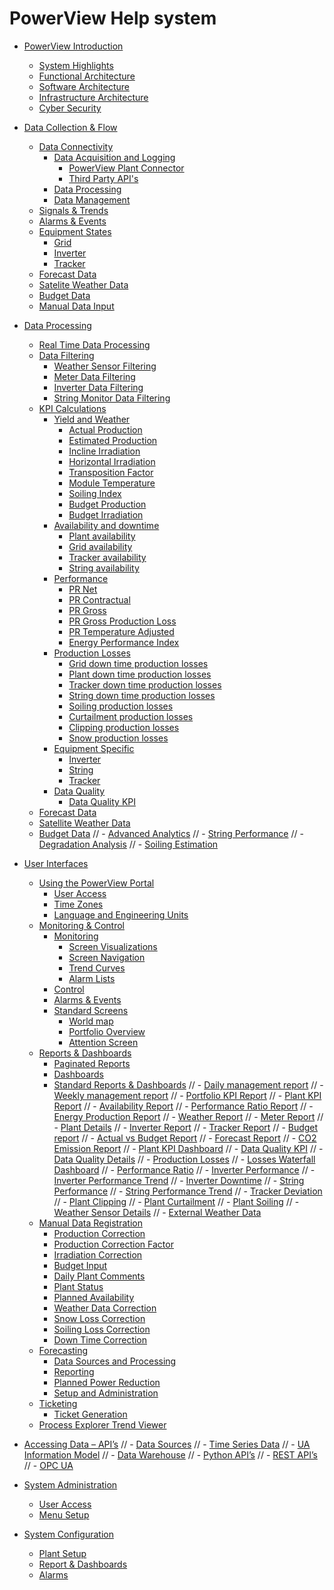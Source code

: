 # PowerView Help system

[](README.md)

- [PowerView Introduction](intro/README.md)
  - [System Highlights](intro/system_highlights.md)
  - [Functional Architecture](intro/functional_architecture.md)
  - [Software Architecture](intro/software_architecture.md)
  - [Infrastructure Architecture](intro/infrastructure_architecture.md)
  - [Cyber Security](intro/cyber_security.md)
- [Data Collection & Flow](data_collection/README.md)
  - [Data Connectivity](data_collection/connectivity/README.md)
    - [Data Acquisition and Logging](data_collection/connectivity/logging/README.md)
      - [PowerView Plant Connector](data_collection/connectivity/logging/plant_connector.md)
      - [Third Party API's](data_collection/connectivity/logging/third_party_APIs.md)
    - [Data Processing](data_collection/connectivity/processing.md)
    - [Data Management](data_collection/connectivity/management.md)
  - [Signals & Trends](data_collection/signals_trends.md)
  - [Alarms & Events](data_collection/alarms_and_events.md)
  - [Equipment States](data_collection/equipment_states/README.md)
    - [Grid](data_collection/equipment_states/grid.md)
    - [Inverter](data_collection/equipment_states/inverter.md)
    - [Tracker](data_collection/equipment_states/tracker.md)
  - [Forecast Data](data_collection/forecast_data.md)
  - [Satelite Weather Data](data_collection/satellite_weather_data.md)
  - [Budget Data](data_collection/budget_data.md)
  - [Manual Data Input](data_collection/manual_data_input.md)
- [Data Processing](data_processing/README.md)
  - [Real Time Data Processing](data_processing/real_time_data_processing.md)
  - [Data Filtering](data_processing/data_filtering/README.md)
    - [Weather Sensor Filtering](data_processing/data_filtering/weather_sensor_filtering.md)
    - [Meter Data Filtering](data_processing/data_filtering/meter_data_filtering.md)
    - [Inverter Data Filtering](data_processing/data_filtering/inverter_data_filtering.md)
    - [String Monitor Data Filtering](data_processing/data_filtering/string_monitor_data_filtering.md)
  - [KPI Calculations](data_processing/kpi/README.md)
    - [Yield and Weather](data_processing/kpi/yield_and_weather/README.md)
      - [Actual Production](data_processing/kpi/yield_and_weather/actual_production.md)
      - [Estimated Production](data_processing/kpi/yield_and_weather/estimated_production.md)
      - [Incline Irradiation](data_processing/kpi/yield_and_weather/incline_irradiation.md)
      - [Horizontal Irradiation](data_processing/kpi/yield_and_weather/horizontal_irradiation.md)
      - [Transposition Factor](data_processing/kpi/yield_and_weather/transposition_factor.md)
      - [Module Temperature](data_processing/kpi/yield_and_weather/module_temperature.md)
      - [Soiling Index](data_processing/kpi/yield_and_weather/soiling_index.md)
      - [Budget Production](data_processing/kpi/yield_and_weather/budget_production.md)
      - [Budget Irradiation](data_processing/kpi/yield_and_weather/budget_irradiation.md)
    - [Availability and downtime](data_processing/kpi/availability_and_downtime/README.md)
      - [Plant availability](data_processing/kpi/availability_and_downtime/plant_availability.md)
      - [Grid availability](data_processing/kpi/availability_and_downtime/grid_availability.md)
      - [Tracker availability](data_processing/kpi/availability_and_downtime/tracker_availability.md)
      - [String availability](data_processing/kpi/availability_and_downtime/string_availability.md)
    - [Performance](data_processing/kpi/performance/README.md)
      - [PR Net](data_processing/kpi/performance/pr_net.md)
      - [PR Contractual](data_processing/kpi/performance/pr_contractual.md)
      - [PR Gross](data_processing/kpi/performance/pr_gross.md)
      - [PR Gross Production Loss](data_processing/kpi/performance/pr_gross_production_loss.md)
      - [PR Temperature Adjusted](data_processing/kpi/performance/pr_temperature_adjusted.md)
      - [Energy Performance Index](data_processing/kpi/performance/energy_performance_index.md)
    - [Production Losses](data_processing/kpi/production_losses/README.md)
      - [Grid down time production losses](data_processing/kpi/production_losses/grid_down_time_production_losses.md)
      - [Plant down time production losses](data_processing/kpi/production_losses/plant_down_time_production_losses.md)
      - [Tracker down time production losses](data_processing/kpi/production_losses/tracker_down_time_production_losses.md)
      - [String down time production losses](data_processing/kpi/production_losses/string_down_time_production_losses.md)
      - [Soiling production losses](data_processing/kpi/production_losses/soiling_production_losses.md)
      - [Curtailment production losses](data_processing/kpi/production_losses/curtailment_production_losses.md)
      - [Clipping production losses](data_processing/kpi/production_losses/clipping_production_losses.md)
      - [Snow production losses](data_processing/kpi/production_losses/snow_production_losses.md)
    - [Equipment Specific](data_processing/kpi/equipment_specific/README.md)
      - [Inverter](data_processing/kpi/equipment_specific/equipment_inverter.md)
      - [String](data_processing/kpi/equipment_specific/equipment_string.md)
      - [Tracker](data_processing/kpi/equipment_specific/equipment_tracker.md)
    - [Data Quality](data_processing/kpi/data_quality/README.md)
      - [Data Quality KPI](data_processing/kpi/data_quality/data_quality_kpi.md)
  - [Forecast Data](data_processing/forecast_data.md)
  - [Satellite Weather Data](data_processing/satellite_weather_data.md)
  - [Budget Data](data_processing/budget_data.md)
//  - [Advanced Analytics](data_processing/advanced_analytics/README.md)
//    - [String Performance](data_processing/advanced_analytics/string_performance.md)
//    - [Degradation Analysis](data_processing/advanced_analytics/degradation_analysis.md)
//    - [Soiling Estimation](data_processing/advanced_analytics/soiling_estimation.md)

- [User Interfaces](user_interfaces/README.md)
  - [Using the PowerView Portal](user_interfaces/usage/README.md)
    - [User Access](user_interfaces/usage/user_access.md)
    - [Time Zones](user_interfaces/usage/time_zones.md)
    - [Language and Engineering Units](user_interfaces/usage/language_and_eu.md)
  - [Monitoring & Control](user_interfaces/monitoring_and_control/README.md)
    - [Monitoring](user_interfaces/monitoring_and_control/monitoring/README.md)
      - [Screen Visualizations](user_interfaces/monitoring_and_control/monitoring/screen_visualizations.md)
      - [Screen Navigation](user_interfaces/monitoring_and_control/monitoring/screen_navigation.md)
      - [Trend Curves](user_interfaces/monitoring_and_control/monitoring/trend_curves.md)
      - [Alarm Lists](user_interfaces/monitoring_and_control/monitoring/alarm_lists.md)
    - [Control](user_interfaces/monitoring_and_control/control.md)
    - [Alarms & Events](user_interfaces/monitoring_and_control/alarms_and_events.md)
    - [Standard Screens](user_interfaces/monitoring_and_control/standard_screens/README.md)
      - [World map](user_interfaces/monitoring_and_control/standard_screens/world_map.md)
      - [Portfolio Overview](user_interfaces/monitoring_and_control/standard_screens/portfolio_overview.md)
      - [Attention Screen](user_interfaces/monitoring_and_control/standard_screens/attention_screen.md)
  - [Reports & Dashboards](user_interfaces/reports_and_dashboards/README.md)
    - [Paginated Reports](user_interfaces/reports_and_dashboards/paginated_reports.md)
    - [Dashboards](user_interfaces/reports_and_dashboards/dashboards.md)
    - [Standard Reports & Dashboards](user_interfaces/reports_and_dashboards/standard/README.md)
//      - [Daily management report](user_interfaces/reports_and_dashboards/standard/daily_management_report.md)
//      - [Weekly management report](user_interfaces/reports_and_dashboards/standard/weekly_management_report.md)
//      - [Portfolio KPI Report](user_interfaces/reports_and_dashboards/standard/portfolio_kpi_report.md)
//      - [Plant KPI Report](user_interfaces/reports_and_dashboards/standard/plant_kpi_report.md)
//      - [Availability Report](user_interfaces/reports_and_dashboards/standard/availability_report.md)
//      - [Performance Ratio Report](user_interfaces/reports_and_dashboards/standard/performance_ratio)
//      - [Energy Production Report](user_interfaces/reports_and_dashboards/standard/energy_production_report.md)
//      - [Weather Report](user_interfaces/reports_and_dashboards/standard/weather_report.md)
//      - [Meter Report](user_interfaces/reports_and_dashboards/standard/meter_report.md)
//      - [Plant Details](user_interfaces/reports_and_dashboards/standard/plant_details.md)
//      - [Inverter Report](user_interfaces/reports_and_dashboards/standard/inverter_report.md)
//      - [Tracker Report](user_interfaces/reports_and_dashboards/standard/tracker_report.md)
//      - [Budget report](user_interfaces/reports_and_dashboards/standard/budget_report.md)
//      - [Actual vs Budget Report](user_interfaces/reports_and_dashboards/standard/actual_vs_budget_report.md)
//      - [Forecast Report](user_interfaces/reports_and_dashboards/standard/forecast_report.md)
//      - [CO2 Emission Report](user_interfaces/reports_and_dashboards/standard/co2_emission_report.md)
//      - [Plant KPI Dashboard](user_interfaces/reports_and_dashboards/standard/plant_kpi_dashboard.md)
//      - [Data Quality KPI](user_interfaces/reports_and_dashboards/standard/data_quality_kpi.md)
//      - [Data Quality Details](user_interfaces/reports_and_dashboards/standard/data_quality_details.md)
//      - [Production Losses](user_interfaces/reports_and_dashboards/standard/production_losses.md)
//      - [Losses Waterfall Dashboard](user_interfaces/reports_and_dashboards/standard/losses_waterfall_dashboard.md)
//      - [Performance Ratio](user_interfaces/reports_and_dashboards/standard/performance_ratio.md)
//      - [Inverter Performance](user_interfaces/reports_and_dashboards/standard/inverter_performance.md)
//      - [Inverter Performance Trend](user_interfaces/reports_and_dashboards/standard/inverter_performance_trend.md)
//      - [Inverter Downtime](user_interfaces/reports_and_dashboards/standard/inverter_downtime.md)
//      - [String Performance](user_interfaces/reports_and_dashboards/standard/string_performance.md)
//      - [String Performance Trend](user_interfaces/reports_and_dashboards/standard/string_performance.md)
//      - [Tracker Deviation](user_interfaces/reports_and_dashboards/standard/tracker_deviation.md)
//      - [Plant Clipping](user_interfaces/reports_and_dashboards/standard/plant_clipping.md)
//      - [Plant Curtailment](user_interfaces/reports_and_dashboards/standard/plant_curtailment.md)
//      - [Plant Soiling](user_interfaces/reports_and_dashboards/standard/plant_soiling.md)
//      - [Weather Sensor Details](user_interfaces/reports_and_dashboards/standard/weather_sensor_details.md)
//      - [External Weather Data](user_interfaces/reports_and_dashboards/standard/external_weather_data.md)
  - [Manual Data Registration](user_interfaces/manual/README.md)
    - [Production Correction](user_interfaces/manual/production_correction.md)
    - [Production Correction Factor](user_interfaces/manual/production_correction_factor.md)
    - [Irradiation Correction](user_interfaces/manual/irradiation_correction.md)
    - [Budget Input](user_interfaces/manual/budget_input.md)
    - [Daily Plant Comments](user_interfaces/manual/daily_plant_comments.md)
    - [Plant Status](user_interfaces/manual/plant_status.md)
    - [Planned Availability](user_interfaces/manual/planned_availability.md)
    - [Weather Data Correction](user_interfaces/manual/weather_data_correction.md)
    - [Snow Loss Correction](user_interfaces/manual/snow_loss_correction.md)
    - [Soiling Loss Correction](user_interfaces/manual/soiling_loss_correction.md)
    - [Down Time Correction](user_interfaces/manual/down_time_correction.md)
  - [Forecasting](user_interfaces/forecasting/README.md)
    - [Data Sources and Processing](user_interfaces/forecasting/data_sources_and_processing.md)
    - [Reporting](user_interfaces/forecasting/reporting.md)
    - [Planned Power Reduction](user_interfaces/forecasting/planned_power_reduction.md)
    - [Setup and Administration](user_interfaces/forecasting/setup_and_administration.md)
  - [Ticketing](user_interfaces/ticketing/README.md)
    - [Ticket Generation](user_interfaces/ticketing/ticket_generation.md)
  - [Process Explorer Trend Viewer](user_interfaces/process_explorer.md)

- [Accessing Data – API’s](data_access/README.md)
//  - [Data Sources](data_access/data_sources/README.md)
//    - [Time Series Data](data_access/data_sources/time_series_data.md)
//    - [UA Information Model](data_access/data_sources/ua_information_model.md)
//    - [Data Warehouse](data_access/data_sources/data_warehouse.md)
//  - [Python API’s](data_access/python_api.md)
//  - [REST API’s](data_access/rest_api.md)
//  - [OPC UA](data_access/opc_ua.md)

- [System Administration](system_administration/README.md)
  - [User Access](system_administration/user_access.md)
  - [Menu Setup](system_administration/menu_setup.md)

- [System Configuration](system_configuration/README.md)
  - [Plant Setup](system_configuration/plant_setup.md)
  - [Report & Dashboards](system_configuration/report_and_dashboards.md)
  - [Alarms](system_configuration/alarms.md)
